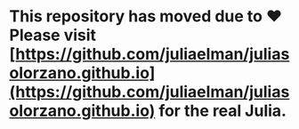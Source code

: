# This repository has moved due to ♥ Please visit [https://github.com/juliaelman/juliasolorzano.github.io](https://github.com/juliaelman/juliasolorzano.github.io) for the real Julia.
